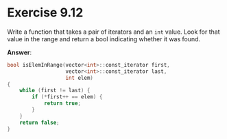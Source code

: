 # Exercise 9.12

Write a function that takes a pair of iterators and an `int` value. Look for that value in the range and return a bool indicating whether it was found.

**Answer**:

```cpp
bool isElemInRange(vector<int>::const_iterator first,
                   vector<int>::const_iterator last,
                   int elem)
{
    while (first != last) {
        if (*first++ == elem) {
            return true;
        }
    }
    return false;
}
```
